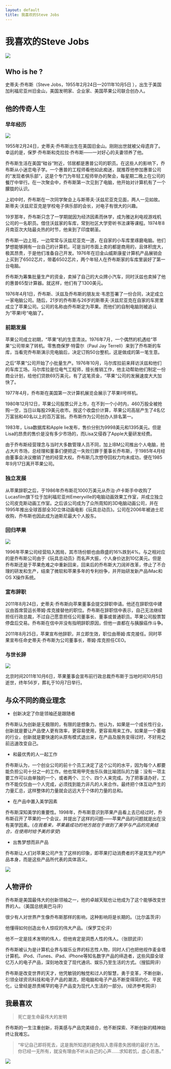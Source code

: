 ```yaml
---
layout: default
title: 我喜欢的Steve Jobs
---
```

# 我喜欢的Steve Jobs
![](https://gss2.bdstatic.com/-fo3dSag_xI4khGkpoWK1HF6hhy/baike/c0%3Dbaike80%2C5%2C5%2C80%2C26/sign=0aa02418890a19d8df0e8c575293e9ee/a08b87d6277f9e2fc11760a11630e924b899f37d.jpg)

## Who is he ?

史蒂夫·乔布斯（Steve Jobs，1955年2月24日—2011年10月5日 ），出生于美国加利福尼亚州旧金山，美国发明家、企业家、美国苹果公司联合创办人。

## 他的传奇人生

### 早年经历
![](https://gss1.bdstatic.com/-vo3dSag_xI4khGkpoWK1HF6hhy/baike/c0%3Dbaike80%2C5%2C5%2C80%2C26/sign=4f6c4de607d162d991e36a4e70b6c289/cf1b9d16fdfaaf51beba829d815494eef01f7ab2.jpg)

1955年2月24日，史蒂夫·乔布斯出生在美国旧金山。刚刚出世就被父母遗弃了。幸运的是，保罗·乔布斯和克拉拉·乔布斯——一对好心的夫妻领养了他。

乔布斯生活在美国“硅谷“附近，邻居都是惠普公司的职员。在这些人的影响下，乔布斯从小迷恋电子学。一个惠普的工程师看他如此痴迷，就推荐他参加惠普公司的“发现者俱乐部“，这是个专门为年轻工程师举办的聚会，每星期二晚上在公司的餐厅中举行。在一次聚会中，乔布斯第一次见到了电脑，他开始对计算机有了一个朦胧的认识。 

上初中时，乔布斯在一次同学聚会上与斯蒂夫·沃兹尼亚克见面，两人一见如故。斯蒂夫·沃兹尼亚克是学校电子俱乐部的会长，对电子有很大的兴趣。 

19岁那年，乔布斯只念了一学期就因为经济因素而休学，成为雅达利电视游戏机公司的一名职员。借住沃兹家的车库，常到社区大学旁听书法课等课程。1974年8月南亚次大陆最炎热的时节，他来到了印度朝圣。

乔布斯一边上班，一边常常与沃兹尼亚克一道，在自家的小车库里琢磨电脑。他们梦想能够拥有一台自己的计算机，可是当时市面上卖的都是商用的，且体积庞大，极其昂贵，于是他们准备自己开发。1976年在旧金山威斯康星计算机产品展销会上买到了6502芯片，带着6502芯片，两个年轻人在乔布斯家的车库里装好了第一台电脑。

乔布斯为筹集批量生产的资金，卖掉了自己的大众牌小汽车，同时沃兹也卖掉了他的惠普65型计算器。就这样，他们有了1300美元。

1976年4月1日，乔布斯、沃兹及乔布斯的朋友龙·韦恩签署了一份合同，决定成立一家电脑公司。随后，21岁的乔布斯与26岁的斯蒂夫·沃兹尼亚克在自家的车房里成立了苹果公司。公司的名称由乔布斯定为苹果。而他们的自制电脑则被追认为“苹果Ⅰ号“电脑了。

### 前期发展

苹果公司成立初期，“苹果“机的生意清淡。1976年7月，一个偶然的机遇给“苹果“公司带来了转机。零售商保罗·特雷尔（Paul Jay Terrell）来到了乔布斯的车库，当看完乔布斯演示完电脑后，决定订购50台整机，这是做成的第一笔生意。 

之后“苹果“公司开始了小批量生产。1976年10月，马尔库拉前来拜访沃兹和他们的车库工场。马尔库拉是位电气工程师，擅长推销工作，他主动帮助他们制定一份商业计划，给他们贷款69万美元，有了这笔资金，“苹果“公司的发展速度大大加快了。

1977年4月，乔布斯在美国第一次计算机展览会展示了苹果Ⅱ号样机。

1980年12月12日，苹果公司股票公开上市，在不到一个小时内，460万股全被抢购一空，当日以每股29美元收市。按这个收盘价计算，苹果公司高层产生了4名亿万富翁和40名以上的百万富翁。乔布斯作为公司创办人排名第一。 

1983年，Lisa数据库和Apple Iie发布，售价分别为9998美元和1395美元。但是Lisa的昂贵的售价是没有多少市场的，而Lisa又侵吞了Apple大量研发经费。

由于乔布斯经营理念与当时大多数管理人员不同，加上IBM公司推出个人电脑，抢占大片市场，总经理和董事们便把这一失败归罪于董事长乔布斯，于1985年4月经由董事会决议撤销了他的经营大权。乔布斯几次想夺回权力均未成功，便在1985年9月17日离开苹果公司。 

### 独立发展

从苹果辞职之后，于1986年乔布斯花1000万美元从乔治·卢卡斯手中收购了Lucasfilm旗下位于加利福尼亚州Emeryville的电脑动画效果工作室，并成立独立公司皮克斯动画工作室。之后该公司成为了众所周知的3D电脑动画公司，并在1995年推出全球首部全3D立体动画电影《玩具总动员》。公司在2006年被迪士尼收购，乔布斯也因此成为迪斯尼最大个人股东。

### 回归苹果
![](https://gss1.bdstatic.com/-vo3dSag_xI4khGkpoWK1HF6hhy/baike/c0%3Dbaike80%2C5%2C5%2C80%2C26/sign=aeece3200fb30f242197e451a9fcba26/d62a6059252dd42afd5149ea033b5bb5c9eab813.jpg)

1996年苹果公司经营陷入困局，其市场份额也由鼎盛的16%跌到4%。与之相对应的是乔布斯公司由于《玩具总动员》而名声大振，个人身价达到10亿美元。但是乔布斯还是于苹果危难之中重新回来，回来后的乔布斯大刀阔斧改革，停止了不合理的研发和生产，结束了微软和苹果多年的专利纷争，并开始研发新产品iMac和OS X操作系统。

### 宣布辞职

2011年8月24日，史蒂夫·乔布斯向苹果董事会提交辞职申请。他还在辞职信中建议由首席营运长蒂姆·库克接替他的职位。乔布斯在辞职信中表示，自己无法继续担任行政总裁，不过自己愿意担任公司董事长、董事或普通职员。苹果公司股票暂停盘后交易。乔布斯在信中并没有指明辞职原因，但他一直都在与胰腺癌作斗争。 

2011年8月25日，苹果宣布他辞职，并立即生效，职位由蒂姆·库克接任。同时苹果宣布任命史蒂夫·乔布斯为公司董事长，蒂姆·库克担任CEO。

### 与世长辞
![](https://gss2.bdstatic.com/9fo3dSag_xI4khGkpoWK1HF6hhy/baike/c0%3Dbaike116%2C5%2C5%2C116%2C38/sign=a0b5750460224f4a43947b41689efb37/d52a2834349b033b49fbfff818ce36d3d539bda4.jpg)

北京时间2011年10月6日，苹果董事会宣布前行政总裁乔布斯于当地时间10月5日逝世，终年56岁，葬礼于10月7日举行。

## 与众不同的商业理念

* 创新决定了你是领袖还是跟随者

乔布斯认为创新是无极限的，有限的是想象力。他认为，如果是一个成长性行业，创新就是要让产品使人更有效率，更容易使用，更容易用来工作。如果是一个萎缩的行业，创新就是要快速的从原有模式退出来，在产品及服务变得过时，不好用之前迅速改变自己。

* 和最优秀的人一起工作

乔布斯认为，一个创业公司的前十个员工决定了这个公司的水平，因为每个人都要能负担公司十分之一的工作。他也常用甲壳虫乐队做比喻团队的力量：没有一项主要工作可以由单独的一个，或者两个、三个、四个人来完成。为了把事请办好，工作不能仅仅由一个人完成，必须找到能力非凡的人来合作。最终把个体互动产生的力量汇总，这样整体的力量就会远远大于个体的力量的总和。　

* 在产品中置入美学因素

乔布斯深知美学的重要性。1998年，乔布斯意识到苹果产品看上去已经过时，乔布斯召开了苹果的一个会议，并提出了这样的问题——苹果产品的问题就是出在没有美学因素。(*在我看来，苹果最成功的地方就在于做到了美学与产品的完美结合，在使用时给予美的享受*)

* 出售梦想而非产品

乔布斯让人们对苹果公司产生了这样的印象，即苹果打动消费者的不是其生产的产品本身，而是这些产品所代表的具体涵义。

![](https://gss2.bdstatic.com/-fo3dSag_xI4khGkpoWK1HF6hhy/baike/c0%3Dbaike92%2C5%2C5%2C92%2C30/sign=e585b499ab1ea8d39e2f7c56f6635b2b/267f9e2f07082838c94fdf36b599a9014c08f156.jpg)

## 人物评价

乔布斯是美国最伟大的创新领袖之一，他的卓越天赋也让他成为了这个能够改变世界的人。（美国总统奥巴马评） 

很少有人对世界产生像乔布斯那样的影响，这种影响将是长期的。（比尔盖茨评） 

他懂得如何创造出令人惊叹的伟大产品。（保罗艾伦评） 

他不一定是技术发明的伟人，但他肯定是洞悉人性的伟人。（张颐武评） 

乔布斯被认为是计算机业界与娱乐业界的标志性人物，同时人们也把他视作麦金塔计算机、iPod、iTunes、iPad、iPhone等知名数字产品的缔造者，这些风靡全球亿万人的电子产品，深刻地改变了现代通讯、娱乐乃至生活的方式。（搜狐网评） 

乔布斯是改变世界的天才，他凭敏锐的触觉和过人的智慧，勇于变革，不断创新，引领全球资讯科技和电子产品的潮流，把电脑和电子产品不断变得简约化、平民化，让曾经是昂贵稀罕的电子产品变为现代人生活的一部分。（经济参考网评） 

## 我最喜欢

>死亡是生命最伟大的发明

乔布斯的一生注重创新，将美感与产品完美结合，他不断探索、不断创新的精神始终让我难忘。

>“牢记自己即将死去，这是我所知道的避免陷入患得患失困境的最好方法。你已经一无所有，就没有理由不听从自己的心声……求知若饥，虚心若愚。”

![](https://gss2.bdstatic.com/9fo3dSag_xI4khGkpoWK1HF6hhy/baike/c0%3Dbaike80%2C5%2C5%2C80%2C26/sign=e948e7bdc88065386fe7ac41f6b4ca21/8694a4c27d1ed21b74af4c16af6eddc450da3fda.jpg)



